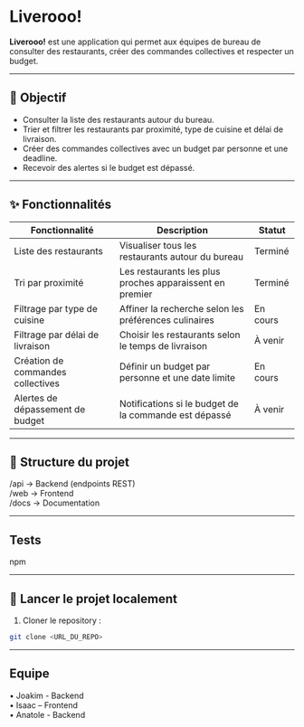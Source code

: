 # Liverooo!

**Liverooo!** est une application qui permet aux équipes de bureau de consulter des restaurants, créer des commandes collectives et respecter un budget.

---

## 🎯 Objectif

- Consulter la liste des restaurants autour du bureau.  
- Trier et filtrer les restaurants par proximité, type de cuisine et délai de livraison.  
- Créer des commandes collectives avec un budget par personne et une deadline.  
- Recevoir des alertes si le budget est dépassé.

---

## ✨ Fonctionnalités

| Fonctionnalité                       | Description                                                      | Statut        |
|-------------------------------------|------------------------------------------------------------------|---------------|
| Liste des restaurants                | Visualiser tous les restaurants autour du bureau                | Terminé       |
| Tri par proximité                     | Les restaurants les plus proches apparaissent en premier        | Terminé       |
| Filtrage par type de cuisine          | Affiner la recherche selon les préférences culinaires           | En cours      |
| Filtrage par délai de livraison       | Choisir les restaurants selon le temps de livraison             | À venir       |
| Création de commandes collectives     | Définir un budget par personne et une date limite               | En cours      |
| Alertes de dépassement de budget      | Notifications si le budget de la commande est dépassé           | À venir       |

---

## 📂 Structure du projet

/api -> Backend (endpoints REST)  
/web -> Frontend  
/docs -> Documentation  

---

## Tests
npm

---

## 🚀 Lancer le projet localement

1. Cloner le repository :  
```bash
git clone <URL_DU_REPO>
```

---

## Equipe

• Joakim - Backend  
• Isaac – Frontend  
• Anatole - Backend  
